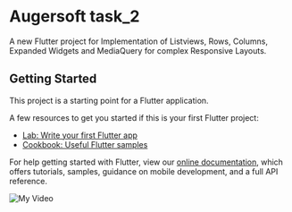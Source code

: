 # Augersoft task_2

A new Flutter project for Implementation of Listviews, Rows, Columns, Expanded Widgets and MediaQuery for complex Responsive Layouts.

## Getting Started

This project is a starting point for a Flutter application.

A few resources to get you started if this is your first Flutter project:

- [Lab: Write your first Flutter app](https://flutter.dev/docs/get-started/codelab)
- [Cookbook: Useful Flutter samples](https://flutter.dev/docs/cookbook)

For help getting started with Flutter, view our
[online documentation](https://flutter.dev/docs), which offers tutorials,
samples, guidance on mobile development, and a full API reference.

![My Video](https://user-images.githubusercontent.com/62956793/138158034-d0b5607d-dfa6-4ec8-8237-dd6b5fbff161.gif)
